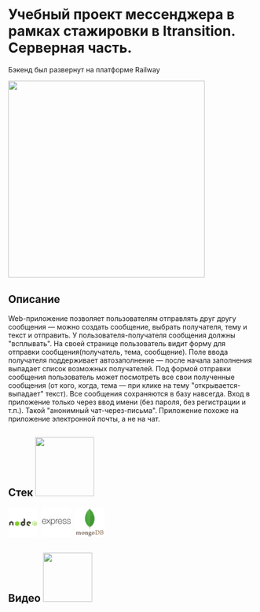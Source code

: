 # Учебный проект мессенджера в рамках стажировки в Itransition. Серверная часть.

Бэкенд был развернут на платформе Railway

<img src="https://media.giphy.com/media/XbBJTYS9hDeUFpTxwU/giphy.gif" width="400" height="400">

## Описание

Web-приложение позволяет пользователям отправлять друг другу сообщения — можно создать сообщение, выбрать получателя, тему и текст и отправить. У пользователя-получателя сообщения должны "всплывать". На своей странице пользователь видит форму для отправки сообщения(получатель, тема, сообщение). Поле ввода получателя поддерживает автозаполнение — после начала заполнения выпадает список возможных получателей. Под формой отправки сообщения пользователь может посмотреть все свои полученные сообщения (от кого, когда, тема — при клике на тему "открывается-выпадает" текст).
Все сообщения сохраняются в базу навсегда.
Вход в приложение только через ввод имени (без пароля, без регистрации и т.п.). Такой "анонимный чат-через-письма".
Приложение похоже на приложение электронной почты, а не на чат.

## Стек <img src="https://media.giphy.com/media/wt0cqyJDZDetIDd3ZM/giphy.gif" width="120" height="120">

<img src="https://raw.githubusercontent.com/devicons/devicon/1119b9f84c0290e0f0b38982099a2bd027a48bf1/icons/nodejs/nodejs-original-wordmark.svg" width="60" height="60">&nbsp;
<img src="https://raw.githubusercontent.com/devicons/devicon/1119b9f84c0290e0f0b38982099a2bd027a48bf1/icons/express/express-original-wordmark.svg" width="60" height="60">&nbsp;
<img src="https://raw.githubusercontent.com/devicons/devicon/1119b9f84c0290e0f0b38982099a2bd027a48bf1/icons/mongodb/mongodb-original-wordmark.svg" width="60" height="60">&nbsp;

## Видео <img src="https://media.giphy.com/media/xjzdmTKnRQL0adoFp2/giphy.gif" width="100" height="100">
